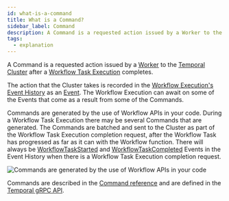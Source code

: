 ```yaml
---
id: what-is-a-command
title: What is a Command?
sidebar_label: Command
description: A Command is a requested action issued by a Worker to the Temporal Cluster after a Workflow Task Execution completes.
tags:
  - explanation
---
```


A Command is a requested action issued by a [Worker](/docs/concepts/what-is-a-worker) to the [Temporal Cluster](/docs/concepts/what-is-a-temporal-cluster) after a [Workflow Task Execution](/docs/concepts/what-is-a-workflow-task-execution) completes.

The action that the Cluster takes is recorded in the [Workflow Execution's](/docs/concepts/what-is-a-workflow-execution) [Event History](/docs/concepts/what-is-an-event-history) as an [Event](/docs/concepts/what-is-an-event).
The Workflow Execution can await on some of the Events that come as a result from some of the Commands.

Commands are generated by the use of Workflow APIs in your code. During a Workflow Task Execution there may be several Commands that are generated.
The Commands are batched and sent to the Cluster as part of the Workflow Task Execution completion request, after the Workflow Task has progressed as far as it can with the Workflow function.
There will always be [WorkflowTaskStarted](/docs/reference/events/#workflowtaskstarted) and [WorkflowTaskCompleted](/docs/reference/events/#workflowtaskcompleted) Events in the Event History when there is a Workflow Task Execution completion request.

![Commands are generated by the use of Workflow APIs in your code](/diagrams/commands.svg)

Commands are described in the [Command reference](/docs/reference/commands) and are defined in the [Temporal gRPC API](https://github.com/temporalio/api/blob/master/temporal/api/command/v1/message.proto).
